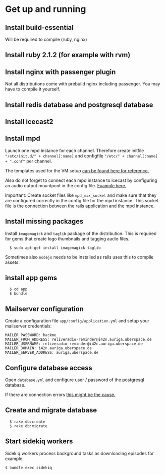 # Get up and running

## Install build-essential
Will be required to compile (ruby, nginx)

## Install ruby 2.1.2 (for example with rvm)

## Install nginx with passenger plugin
Not all distributions come with prebuild nginx including passenger. You may have to compile it yourself.

## Install redis database and postgresql database

## Install icecast2

## Install mpd
Launch one mpd instance for each channel. Therefore create initfile `"/etc/init.d/" + channel[:name]` and configfile `"/etc/" + channel[:name] + ".conf"` per channel.

The templates used for the VM setup [can be found here for reference.](https://github.com/i42n/chef-cookbook-mpd/tree/ad670efaf1bc91b1e4e007ef75dc6a69d3043ecf/templates/default)

Also do not forget to connect each mpd instance to icecast by configuring an audio output mountpont in the config file. [Example here.](https://github.com/i42n/chef-cookbook-mpd/blob/ad670efaf1bc91b1e4e007ef75dc6a69d3043ecf/templates/default/mpd.conf.erb#L126)

Important: Create socket files like `mpd_mix_socket` and make sure that they are configured correctly in the config file for the mpd instance. This socket file is the connection between the rails application and the mpd instance.

## Install missing packages
Install `imagemagick` and `taglib` package of the distribution. This is required for gems that create logo thumbnails and tagging audio files.
```
  $ sudo apt-get install imagemagick taglib
```

Sometimes also `nodejs` needs to be installed as rails uses this to compile assets.

## install app gems
```
  $ cd app
  $ bundle
```

## Mailserver configuration

Create a configuration file `app/config/application.yml` and setup your mailserver credentials:

```
MAILER_PASSWORD: hackme
MAILER_FROM_ADDRESS: reliveradio-reminder@i42n.auriga.uberspace.de
MAILER_USERNAME: reliveradio-reminder@i42n.auriga.uberspace.de
MAILER_DOMAIN: i42n.auriga.uberspace.de
MAILER_SERVER_ADDRESS: auriga.uberspace.de
```

## Configure database access
Open `database.yml` and configure user / password of the postgresql database.

If there are connection errors [this might be the cause.](https://stackoverflow.com/questions/5817301/rake-dbcreate-fails-authentication-problem-with-postgresql-8-4)

## Create and migrate database

```
  $ rake db:create
  $ rake db:migrate
```

## Start sidekiq workers
Sidekiq workers process background tasks as downloading episodes for example.

``
  $ bundle exec sidekiq
``